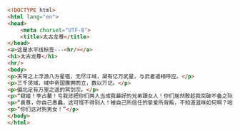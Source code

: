 
<BlogInfo title="4.水平线标签" author="白日梦想猿" pv=0 read_times=0 pre_cost_time=0分18秒 category="html5学习" tag_list="['html5学习']" create_time="2020.07.14 14:29:29" update_time="2020.07.14 14:32:49" />

```html
<!DOCTYPE html>
<html lang="en">
<head>
    <meta charset="UTF-8">
    <title>太古龙尊</title>
</head>
<a>这是水平线标签---<hr/></a>
<h1>太古龙尊</h1>
<hr/>
<body>
<p>天穹之上浮游八方星宿，无尽江域，凝有亿万武星，与武者遥相呼应。</p>
<p>三千灵域，域中帝国簇拥而立，数以万记。</p>
<p>偏北足有万里之遥的冥剑宗。</p>
<p>“窥姬！李占鳌！亏我还把你们两人当成我最好的兄弟跟女人！你们居然敢趁我突破不备之际联手来陷害我！”</p>
<p>“袁尊，你自己愚蠢，这可怪不得别人！被自己所信任的挚爱所背叛，不知道滋味如何啊？哈哈！”</p>
<p>“你们这对狗男女！”</p>
</body>
</html>
```
